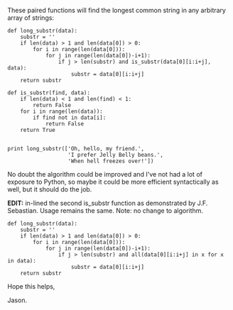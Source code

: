 These paired functions will find the longest common string in any arbitrary array of strings:

    def long_substr(data):
        substr = ''
        if len(data) > 1 and len(data[0]) > 0:
            for i in range(len(data[0])):
                for j in range(len(data[0])-i+1):
                    if j > len(substr) and is_substr(data[0][i:i+j], data):
                        substr = data[0][i:i+j]
        return substr
    
    def is_substr(find, data):
        if len(data) < 1 and len(find) < 1:
            return False
        for i in range(len(data)):
            if find not in data[i]:
                return False
        return True
    
    
    print long_substr(['Oh, hello, my friend.',
                       'I prefer Jelly Belly beans.',
                       'When hell freezes over!'])

No doubt the algorithm could be improved and I've not had a lot of exposure to Python, so maybe it could be more efficient syntactically as well, but it should do the job.

**EDIT:** in-lined the second is_substr function as demonstrated by J.F. Sebastian. Usage remains the same. Note: no change to algorithm.

    def long_substr(data):
        substr = ''
        if len(data) > 1 and len(data[0]) > 0:
            for i in range(len(data[0])):
                for j in range(len(data[0])-i+1):
                    if j > len(substr) and all(data[0][i:i+j] in x for x in data):
                        substr = data[0][i:i+j]
        return substr

Hope this helps,

Jason.